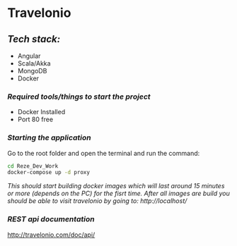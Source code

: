 # Travelonio

## _Tech stack:_
- Angular 
- Scala/Akka
- MongoDB
- Docker

### _Required tools/things to start the project_
- Docker Installed
- Port 80 free

### _Starting the application_
Go to the root folder and open the terminal and run the command: 
```sh
cd Reze_Dev_Work
docker-compose up -d proxy
```

_This should start building docker images which will last around 15 minutes or more (depends on the PC) for the fisrt time._
_After all images are build you should be able to visit travelonio by going to: http://localhost/_ 

### _REST api documentation_
http://travelonio.com/doc/api/


